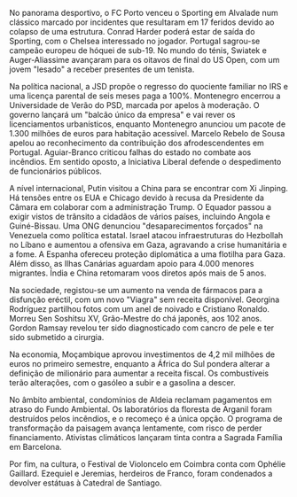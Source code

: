 No panorama desportivo, o FC Porto venceu o Sporting em Alvalade num clássico marcado por incidentes que resultaram em 17 feridos devido ao colapso de uma estrutura. Conrad Harder poderá estar de saída do Sporting, com o Chelsea interessado no jogador. Portugal sagrou-se campeão europeu de hóquei de sub-19. No mundo do ténis, Swiatek e Auger-Aliassime avançaram para os oitavos de final do US Open, com um jovem "lesado" a receber presentes de um tenista.

Na política nacional, a JSD propõe o regresso do quociente familiar no IRS e uma licença parental de seis meses paga a 100%. Montenegro encerrou a Universidade de Verão do PSD, marcada por apelos à moderação. O governo lançará um "balcão único da empresa" e vai rever os licenciamentos urbanísticos, enquanto Montenegro anunciou um pacote de 1.300 milhões de euros para habitação acessível. Marcelo Rebelo de Sousa apelou ao reconhecimento da contribuição dos afrodescendentes em Portugal. Aguiar-Branco criticou falhas do estado no combate aos incêndios. Em sentido oposto, a Iniciativa Liberal defende o despedimento de funcionários públicos.

A nível internacional, Putin visitou a China para se encontrar com Xi Jinping. Há tensões entre os EUA e Chicago devido à recusa da Presidente da Câmara em colaborar com a administração Trump. O Equador passou a exigir vistos de trânsito a cidadãos de vários países, incluindo Angola e Guiné-Bissau. Uma ONG denunciou "desaparecimentos forçados" na Venezuela como política estatal. Israel atacou infraestruturas do Hezbollah no Líbano e aumentou a ofensiva em Gaza, agravando a crise humanitária e a fome. A Espanha ofereceu proteção diplomática a uma flotilha para Gaza. Além disso, as Ilhas Canárias aguardam apoio para 4.000 menores migrantes. Índia e China retomaram voos diretos após mais de 5 anos.

Na sociedade, registou-se um aumento na venda de fármacos para a disfunção eréctil, com um novo "Viagra" sem receita disponível. Georgina Rodríguez partilhou fotos com um anel de noivado e Cristiano Ronaldo. Morreu Sen Soshitsu XV, Grão-Mestre do chá japonês, aos 102 anos. Gordon Ramsay revelou ter sido diagnosticado com cancro de pele e ter sido submetido a cirurgia.

Na economia, Moçambique aprovou investimentos de 4,2 mil milhões de euros no primeiro semestre, enquanto a África do Sul pondera alterar a definição de milionário para aumentar a receita fiscal. Os combustíveis terão alterações, com o gasóleo a subir e a gasolina a descer.

No âmbito ambiental, condomínios de Aldeia reclamam pagamentos em atraso do Fundo Ambiental. Os laboratórios da floresta de Arganil foram destruídos pelos incêndios, e o recomeço é a única opção. O programa de transformação da paisagem avança lentamente, com risco de perder financiamento. Ativistas climáticos lançaram tinta contra a Sagrada Família em Barcelona.

Por fim, na cultura, o Festival de Violoncelo em Coimbra conta com Ophélie Gaillard. Ezequiel e Jeremias, herdeiros de Franco, foram condenados a devolver estátuas à Catedral de Santiago.
